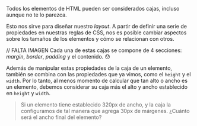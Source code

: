 Todos los elementos de HTML pueden ser considerados cajas, incluso aunque no te lo parezca.

Esto nos sirve para diseñar nuestro _layout_. A partir de definir una serie de propiedades en nuestras reglas de CSS, nos es posible cambiar aspectos sobre los tamaños de los elementos y cómo se relacionan con otros. 

// FALTA IMAGEN
Cada una de estas cajas se compone de 4 secciones: _margin_, _border_, _padding_ y el contenido. :hushed:

Además de manipular estas propiedades de la caja de un elemento, también se combina con las propiedades que ya vimos, como el `height` y el `width`. Por lo tanto, al menos momento de calcular que tan alto o ancho es un elemento, debemos considerar su caja más el alto y ancho establecido en `height` y `width`.


> Si un elemento tiene establecido 320px de ancho, y la caja la configuramos de tal manera que agrega 30px de márgenes. ¿Cuánto será el ancho final del elemento?

